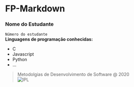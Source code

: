 # FP-Markdown
### Nome do Estudante
`Número do estudante`  
**Linguagens de programação conhecidas:**  
- C
- Javascript
- Python
- ...
> Metodolgias de Desenvolvimento de Software @ 2020  
![IPL](https://upload.wikimedia.org/wikipedia/commons/9/9a/Log%C3%B3tipo_Polit%C3%A9cnico_Leiria_01.png)

